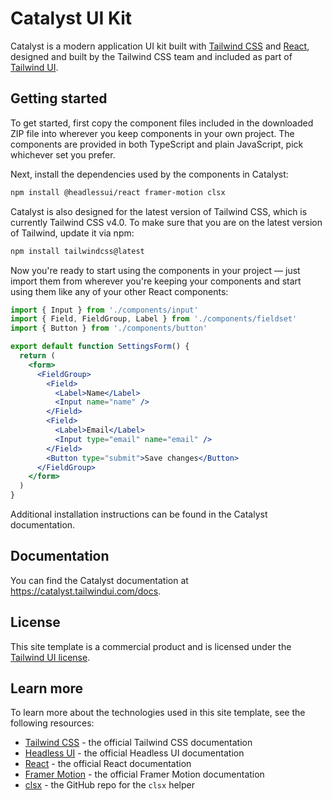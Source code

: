 # Catalyst UI Kit

Catalyst is a modern application UI kit built with [Tailwind CSS](https://tailwindcss.com) and [React](https://react.dev/), designed and built by the Tailwind CSS team and included as part of [Tailwind UI](https://tailwindui.com).

## Getting started

To get started, first copy the component files included in the downloaded ZIP file into wherever you keep components in your own project. The components are provided in both TypeScript and plain JavaScript, pick whichever set you prefer.

Next, install the dependencies used by the components in Catalyst:

```sh
npm install @headlessui/react framer-motion clsx
```

Catalyst is also designed for the latest version of Tailwind CSS, which is currently Tailwind CSS v4.0. To make sure that you are on the latest version of Tailwind, update it via npm:

```sh
npm install tailwindcss@latest
```

Now you're ready to start using the components in your project — just import them from wherever you're keeping your components and start using them like any of your other React components:

```jsx
import { Input } from './components/input'
import { Field, FieldGroup, Label } from './components/fieldset'
import { Button } from './components/button'

export default function SettingsForm() {
  return (
    <form>
      <FieldGroup>
        <Field>
          <Label>Name</Label>
          <Input name="name" />
        </Field>
        <Field>
          <Label>Email</Label>
          <Input type="email" name="email" />
        </Field>
        <Button type="submit">Save changes</Button>
      </FieldGroup>
    </form>
  )
}
```

Additional installation instructions can be found in the Catalyst documentation.

## Documentation

You can find the Catalyst documentation at https://catalyst.tailwindui.com/docs.

## License

This site template is a commercial product and is licensed under the [Tailwind UI license](https://tailwindui.com/license).

## Learn more

To learn more about the technologies used in this site template, see the following resources:

- [Tailwind CSS](https://tailwindcss.com/docs) - the official Tailwind CSS documentation
- [Headless UI](https://headlessui.dev) - the official Headless UI documentation
- [React](https://react.dev) - the official React documentation
- [Framer Motion](https://www.framer.com/docs/) - the official Framer Motion documentation
- [clsx](https://github.com/lukeed/clsx) - the GitHub repo for the `clsx` helper
